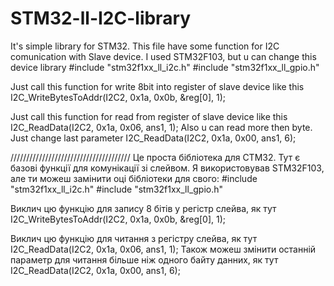 # STM32-ll-I2C-library
It's simple library for STM32. This file have some function for I2C comunication with Slave device.
I used STM32F103, but u can change this device library
#include "stm32f1xx_ll_i2c.h"
#include "stm32f1xx_ll_gpio.h"

Just call this function for write 8bit into register of slave device like this
I2C_WriteBytesToAddr(I2C2, 0x1a, 0x0b, &reg[0], 1);

Just call this function for read from register of slave device like this
I2C_ReadData(I2C2, 0x1a, 0x06, ans1, 1);
Also u can read more then byte. Just change last parameter
I2C_ReadData(I2C2, 0x1a, 0x00, ans1, 6);

//////////////////////////////////////
Це проста бібліотека для СТМ32. Тут є базові функції для комунікації зі слейвом.
Я використовував STM32F103, але ти можеш замінити оці бібліотеки для свого:
#include "stm32f1xx_ll_i2c.h"
#include "stm32f1xx_ll_gpio.h"

Виклич цю функцію для запису 8 бітів у регістр слейва, як тут
I2C_WriteBytesToAddr(I2C2, 0x1a, 0x0b, &reg[0], 1);

Виклич цю функцію для читання з регістру слейва, як тут
I2C_ReadData(I2C2, 0x1a, 0x06, ans1, 1);
Також можеш змінити останній параметр для читання більше ніж одного байту данних, як тут
I2C_ReadData(I2C2, 0x1a, 0x00, ans1, 6);
